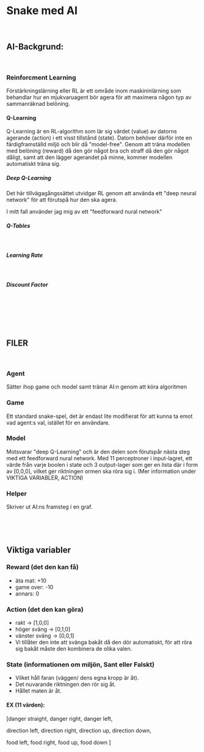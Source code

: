# Snake med AI
&nbsp;

## AI-Backgrund:
&nbsp;

### Reinforcment Learning
Förstärkningslärning eller RL är ett område inom maskininlärning som behandlar hur en mjukvaruagent bör agera för att maximera någon typ av sammanräknad belöning.
&nbsp;

#### Q-Learning
Q-Learning är en RL-algorithm som lär sig värdet (value) av datorns agerande (action) i ett visst tillstånd (state). Datorn behöver därför inte en färdigframställd miljö och blir då "model-free". Genom att träna modellen med belöning (reward) då den gör något bra och straff då den gör något dåligt, samt att den lägger agerandet på minne, kommer modellen automatiskt träna sig. 
&nbsp;

##### Deep Q-Learning
Det här tillvägagångssättet utvidgar RL genom att använda ett "deep neural network" för att förutspå hur den ska agera. 

I mitt fall använder jag mig av ett "feedforward nural network" 

##### Q-Tables
&nbsp;

##### Learning Rate
&nbsp;

##### Discount Factor
&nbsp;

&nbsp;

&nbsp;

## FILER
&nbsp;

### Agent
Sätter ihop game och model samt tränar AI:n genom att köra algoritmen
&nbsp;

### Game
Ett standard snake-spel, det är endast lite modifierat för att kunna ta emot vad agent:s val, istället för en användare.
&nbsp;

### Model
Motsvarar "deep Q-Learning" och är den delen som förutspår nästa steg med ett feedforward nural network.
Med 11 perceptroner i input-lagret, ett värde från varje boolen i state och 3 output-lager som ger en lista där i form av [0,0,0], vilket ger riktningen ormen ska röra sig i. 
(Mer information under VIKTIGA VARIABLER, ACTION)
&nbsp;

### Helper
Skriver ut AI:ns framsteg i en graf.
&nbsp;

&nbsp;

&nbsp;
## Viktiga variabler

### Reward (det den kan få)
- äta mat:      +10
- game over:    -10
- annars:         0
  &nbsp;

### Action (det den kan göra)
- rakt          ->      [1,0,0]
- höger sväng   ->      [0,1,0]
- vänster sväng ->      [0,0,1]
- Vi tillåter den inte att svänga bakåt då den dör automatiskt, för att röra sig bakåt måste den kombinera de olika valen.
&nbsp;

### State (informationen om miljön, Sant eller Falskt)

- Vilket håll faran (väggen/ dens egna kropp är åt).
- Det nuvarande riktningen den rör sig åt.
- Hållet maten är åt.
&nbsp;

#### EX (11 värden):
[danger straight, danger right, danger left,

direction left, direction right,
direction up, direction down,

food left, food right,
food up, food down
]







